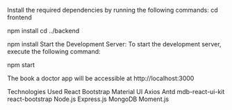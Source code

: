 Install the required dependencies by running the following commands:
cd frontend

npm install
cd ../backend

npm install
Start the Development Server:
To start the development server, execute the following command:

npm start

The book a doctor app will be accessible at http://localhost:3000

Technologies Used
React
Bootstrap
Material UI
Axios
Antd
mdb-react-ui-kit
react-bootstrap
Node.js
Express.js
MongoDB
Moment.js

